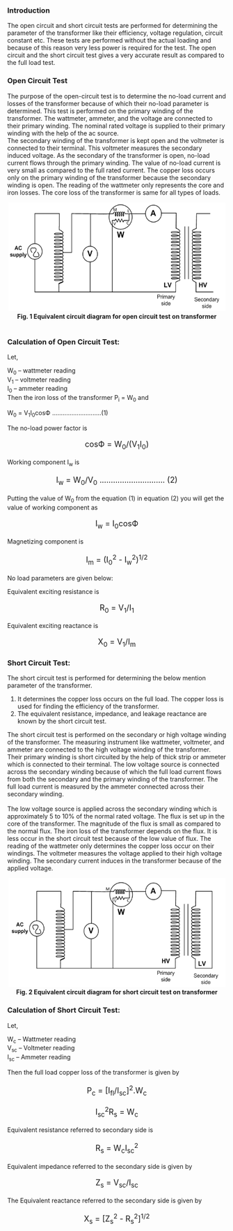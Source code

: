 ### Introduction 
The open circuit and short circuit tests are performed for determining the parameter of the transformer like their efficiency, voltage regulation, circuit constant etc. These tests are performed without the actual loading and because of this reason very less power is required for the test. The open circuit and the short circuit test gives a very accurate result as compared to the full load test.<br>

### Open Circuit Test
The purpose of the open-circuit test is to determine the no-load current and losses of the transformer because of which their no-load parameter is determined. This test is performed on the primary winding of the transformer. The wattmeter, ammeter, and the voltage are connected to their primary winding. The nominal rated voltage is supplied to their primary winding with the help of the ac source.<br>
The secondary winding of the transformer is kept open and the voltmeter is connected to their terminal. This voltmeter measures the secondary induced voltage. As the secondary of the transformer is open, no-load current flows through the primary winding.
The value of no-load current is very small as compared to the full rated current. The copper loss occurs only on the primary winding of the transformer because the secondary winding is open. The reading of the wattmeter only represents the core and iron losses. The core loss of the transformer is same for all types of loads.<br>



<Center><img src='images/oc.PNG'style="width:500px;height:250px;"></Center>
<center><b>Fig. 1 Equivalent circuit diagram for open circuit test on transformer</b></center><br>


### Calculation of Open Circuit Test:
Let,<br>

W<sub>0</sub> – wattmeter reading<br>
V<sub>1</sub> – voltmeter reading<br>
I<sub>0</sub> – ammeter reading<br>
Then the iron loss of the transformer P<sub>i</sub> = W<sub>0</sub> and<br>



W<sub>0</sub> = V<sub>1</sub>I<sub>0</sub>cosФ ............................(1)



The no-load power factor is

<center style="font-size:18px;">

cosФ = W<sub>0</sub>/(V<sub>1</sub>I<sub>0</sub>)

</center>

Working component I<sub>w</sub> is

<center style="font-size:18px;">

I<sub>w</sub> = W<sub>0</sub>/V<sub>0</sub> ............................. (2)

</center>

Putting the value of W<sub>0</sub> from the equation (1) in equation (2) you will get the value of working component as

<center style="font-size:18px;">

I<sub>w</sub> = I<sub>0</sub>cosФ

</center>

Magnetizing component is<br>

<center style="font-size:18px;">

I<sub>m</sub> = (I<sub>0</sub><sup>2</sup> - I<sub>w</sub><sup>2</sup>)<sup>1/2</sup>

</center>

No load parameters are given below:<br>

Equivalent exciting resistance is<br>

<center style="font-size:18px;">

R<sub>0</sub> = V<sub>1</sub>/I<sub>1</sub> 

</center>

Equivalent exciting reactance is

<center style="font-size:18px;">

X<sub>0</sub>  =  V<sub>1</sub>/I<sub>m</sub> 

</center>

### Short Circuit Test:

The short circuit test is performed for determining the below mention parameter of the transformer.<br>

1. It determines the copper loss occurs on the full load. The copper loss is used for finding the efficiency of the transformer.<br>
2. The equivalent resistance, impedance, and leakage reactance are known by the short circuit test.<br>

The short circuit test is performed on the secondary or high voltage winding of the transformer. The measuring instrument like wattmeter, voltmeter, and ammeter are connected to the high voltage winding of the transformer. Their primary winding is short circuited by the help of thick strip or ammeter which is connected to their terminal.
The low voltage source is connected across the secondary winding because of which the full load current flows from both the secondary and the primary winding of the transformer. The full load current is measured by the ammeter connected across their secondary winding.<br><br>
The low voltage source is applied across the secondary winding which is approximately 5 to 10% of the normal rated voltage. The flux is set up in the core of the transformer. The magnitude of the flux is small as compared to the normal flux.
The iron loss of the transformer depends on the flux. It is less occur in the short circuit test because of the low value of flux. The reading of the wattmeter only determines the copper loss occur on their windings. The voltmeter measures the voltage applied to their high voltage winding. The secondary current induces in the transformer because of the applied voltage.<br>

<Center><img src='images/sc.PNG' style="width:500px;height:250px;"></Center>

<center><b>Fig. 2 Equivalent circuit diagram for short circuit test on transformer</b></center>
 
### Calculation of Short Circuit Test:

Let,<br>

W<sub>c</sub> – Wattmeter reading<br>
V<sub>sc</sub> – Voltmeter reading<br>
I<sub>sc</sub> – Ammeter reading<br>

Then the full load copper loss of the transformer is given by<br>

<center style="font-size:18px;">

P<sub>c</sub> =   [I<sub>fl</sub>/I<sub>sc</sub>]<sup>2</sup>.W<sub>c</sub>

</center>

<center style="font-size:18px;">

I<sub>sc</sub><sup>2</sup>R<sub>s</sub> = W<sub>c</sub>

</center>

Equivalent resistance referred to secondary side is

<center style="font-size:18px;">

R<sub>s</sub> = W<sub>c</sub>I<sub>sc</sub><sup>2</sup>

</center>

Equivalent impedance referred to the secondary side is given by<br>

<center style="font-size:18px;">

Z<sub>s</sub> = V<sub>sc</sub>/I<sub>sc</sub>

</center>

The Equivalent reactance referred to the secondary side is given by<br>

<center style="font-size:18px;">

X<sub>s</sub> = [Z<sub>s</sub><sup>2</sup> - R<sub>s</sub><sup>2</sup>]<sup>1/2</sup>

</center>
